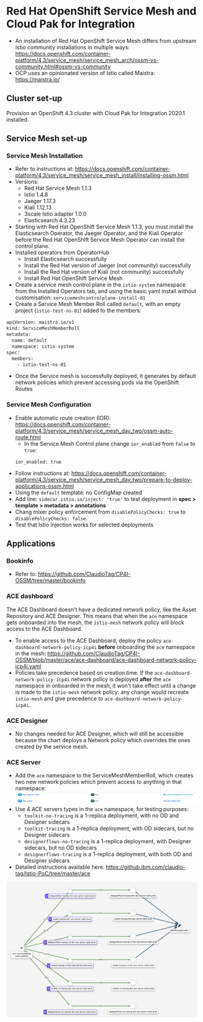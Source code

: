# Red Hat OpenShift Service Mesh and Cloud Pak for Integration

- An installation of Red Hat OpenShift Service Mesh differs from upstream Istio community installations in multiple ways: https://docs.openshift.com/container-platform/4.3/service_mesh/service_mesh_arch/ossm-vs-community.html#ossm-vs-community
- OCP uses an opinionated version of Istio called Maistra: https://maistra.io/

## Cluster set-up

Provision an OpenShift 4.3 cluster with Cloud Pak for Integration 2020.1 installed.

## Service Mesh set-up

### Service Mesh Installation
- Refer to instructions at: https://docs.openshift.com/container-platform/4.3/service_mesh/service_mesh_install/installing-ossm.html
- Versions:
  - Red Hat Service Mesh 1.1.3
  - Istio 1.4.8
  - Jaeger 1.17.3
  - Kiali 1.12.13
  - 3scale Istio adapter 1.0.0
  - Elasticsearch 4.3.23
- Starting with Red Hat OpenShift Service Mesh 1.1.3, you must install the Elasticsearch Operator, the Jaeger Operator, and the Kiali Operator before the Red Hat OpenShift Service Mesh Operator can install the control plane.
- Installed operators from OperatorHub
  - Install Elasticsearch successfully
  - Install the Red Hat version of Jaeger (not community) successfully
  - Install the Red Hat version of Kiali (not community) successfully
  - Install Red Hat OpenShift Service Mesh
- Create a service mesh control plane in the `istio-system` namespace from the Installed Operators tab, and using the basic yaml install without customisation: `servicemeshcontrolplane-install-01`
- Create a Service Mesh Member Roll called `default`, with an empty project (`istio-test-ns-01`) added to the members:
```
apiVersion: maistra.io/v1
kind: ServiceMeshMemberRoll
metadata:
  name: default
  namespace: istio-system
spec:
  members:
    - istio-test-ns-01
```
- Once the Service mesh is successfully deployed, it generates by default network policies which prevent accessing pods via the OpenShift Routes

### Service Mesh Configuration
- Enable automatic route creation (IOR): https://docs.openshift.com/container-platform/4.3/service_mesh/service_mesh_day_two/ossm-auto-route.html
  - In the Service Mesh Control plane change `ior_enabled` from `false` to `true`:
  ```
  ior_enabled: true
  ```
- Follow instructions at: https://docs.openshift.com/container-platform/4.3/service_mesh/service_mesh_day_two/prepare-to-deploy-applications-ossm.html
- Using the `default` template: no ConfigMap created
- Add line: `sidecar.istio.io/inject: 'true'` to test deployment in **spec > template > metadata > annotations**
- Chang mixer policy enforcement from `disablePolicyChecks: true`  to `disablePolicyChecks: false`.
- Test that Istio injection works for selected deployments

## Applications

### Bookinfo
- Refer to: https://github.com/ClaudioTag/CP4I-OSSM/tree/master/bookinfo

### ACE dashboard
The ACE Dashboard doesn't have a dedicated network policy, like the Asset Repository and ACE Designer. This means that when the `ace` namespace gets onboarded into the mesh, the `istio-mesh` network policy will block access to the ACE Dashboard.
- To enable access to the ACE Dashboard, deploy the policy `ace-dashboard-network-policy-icp4i` **before** onboarding the `ace` namespace in the mesh: https://github.com/ClaudioTag/CP4I-OSSM/blob/master/ace/ace-dashboard/ace-dashboard-network-policy-icp4i.yaml
- Policies take precedence based on creation time. If the `ace-dashboard-network-policy-icp4i` network policy is deployed **after** the `ace` namespace in onboarded in the mesh, it won't take effect until a change is made to the `istio-mesh` network policy: any change would recreate `istio-mesh` and give precedence to `ace-dashboard-network-policy-icp4i`.

### ACE Designer
- No changes needed for ACE Designer, which will still be accessible because the chart deploys a Network policy which overrides the ones created by the service mesh.

### ACE Server
- Add the `ace` namespace to the ServiceMeshMemberRoll, which creates two new network policies which prevent access to anything in that namespace:
![Istio netowrk policies](https://github.com/ClaudioTag/CP4I-OSSM/blob/master/images/Istio-network-policies.png)
- Use 4 ACE servers types in the `ace` namespace, for testing purposes:
  - `toolkit-no-tracing` is a 1-replica deployment, with no OD and Designer sidecars
  - `toolkit-tracing` is a 1-replica deployment, with OD sidecars, but no Designer sidecars
  - `designerflows-no-tracing` is a 1-replica deployment, with Designer sidecars, but no OD sidecars
  - `designerflows-tracing` is a 1-replica deployment, with both OD and Designer sidecars
- Detailed instructions available here: https://github.ibm.com/claudio-tag/Istio-PoC/tree/master/ace

![working-configuration](https://github.com/ClaudioTag/CP4I-OSSM/blob/master/images/working-configuration-kiali.png)
